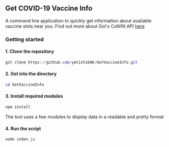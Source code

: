 ## Get COVID-19 Vaccine Info

A command line application to quickly get information about available vaccine slots near you. Find out more about GoI's CoWIN API [here](https://apisetu.gov.in/public/api/cowin#/)

### Getting started

#### 1. Clone the repository 
```powershell
git clone https://github.com/yatish1606/GetVaccineInfo.git
```

#### 2. Get into the directory 
```powershell
cd GetVaccineInfo
```

#### 3. Install required modules
```powershell
npm install
```
The tool uses a few modules to display data in a readable and pretty format

#### 4. Run the script
```powershell
node index.js
```
